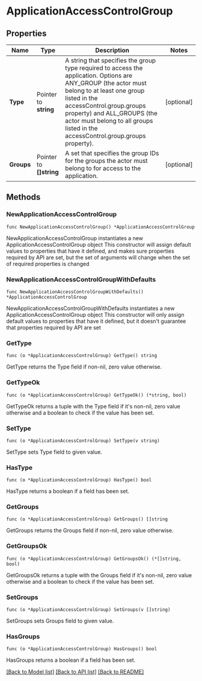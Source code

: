 # ApplicationAccessControlGroup

## Properties

Name | Type | Description | Notes
------------ | ------------- | ------------- | -------------
**Type** | Pointer to **string** | A string that specifies the group type required to access the application. Options are ANY_GROUP (the actor must belong to at least one group listed in the accessControl.group.groups property) and ALL_GROUPS (the actor must belong to all groups listed in the accessControl.group.groups property). | [optional] 
**Groups** | Pointer to **[]string** | A set that specifies the group IDs for the groups the actor must belong to for access to the application. | [optional] 

## Methods

### NewApplicationAccessControlGroup

`func NewApplicationAccessControlGroup() *ApplicationAccessControlGroup`

NewApplicationAccessControlGroup instantiates a new ApplicationAccessControlGroup object
This constructor will assign default values to properties that have it defined,
and makes sure properties required by API are set, but the set of arguments
will change when the set of required properties is changed

### NewApplicationAccessControlGroupWithDefaults

`func NewApplicationAccessControlGroupWithDefaults() *ApplicationAccessControlGroup`

NewApplicationAccessControlGroupWithDefaults instantiates a new ApplicationAccessControlGroup object
This constructor will only assign default values to properties that have it defined,
but it doesn't guarantee that properties required by API are set

### GetType

`func (o *ApplicationAccessControlGroup) GetType() string`

GetType returns the Type field if non-nil, zero value otherwise.

### GetTypeOk

`func (o *ApplicationAccessControlGroup) GetTypeOk() (*string, bool)`

GetTypeOk returns a tuple with the Type field if it's non-nil, zero value otherwise
and a boolean to check if the value has been set.

### SetType

`func (o *ApplicationAccessControlGroup) SetType(v string)`

SetType sets Type field to given value.

### HasType

`func (o *ApplicationAccessControlGroup) HasType() bool`

HasType returns a boolean if a field has been set.

### GetGroups

`func (o *ApplicationAccessControlGroup) GetGroups() []string`

GetGroups returns the Groups field if non-nil, zero value otherwise.

### GetGroupsOk

`func (o *ApplicationAccessControlGroup) GetGroupsOk() (*[]string, bool)`

GetGroupsOk returns a tuple with the Groups field if it's non-nil, zero value otherwise
and a boolean to check if the value has been set.

### SetGroups

`func (o *ApplicationAccessControlGroup) SetGroups(v []string)`

SetGroups sets Groups field to given value.

### HasGroups

`func (o *ApplicationAccessControlGroup) HasGroups() bool`

HasGroups returns a boolean if a field has been set.


[[Back to Model list]](../README.md#documentation-for-models) [[Back to API list]](../README.md#documentation-for-api-endpoints) [[Back to README]](../README.md)


